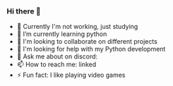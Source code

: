 ### Hi there 👋


- 🔭 Currently I'm not working, just studying
- 🌱 I’m currently learning python
- 👯 I'm looking to collaborate on different projects
- 🤔 I'm looking for help with my Python development
- 💬 Ask me about on discord:
- 📫 How to reach me: linked
- ⚡ Fun fact: I like playing video games
